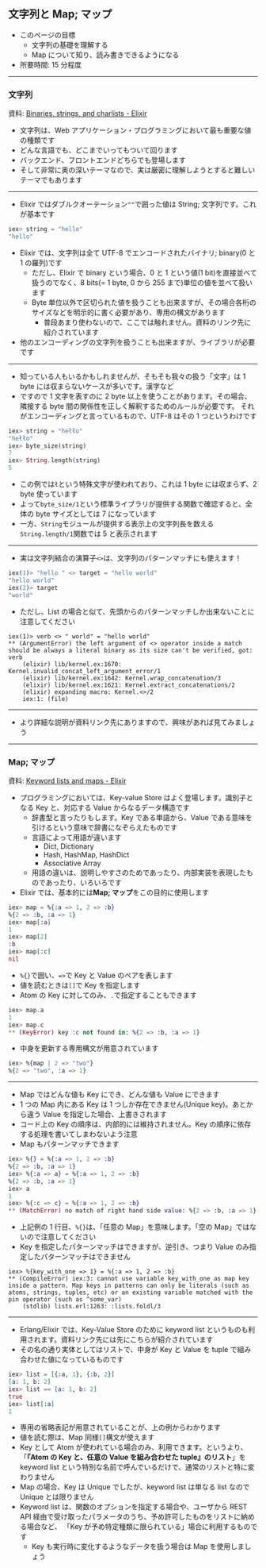 ## 文字列と Map; マップ

- このページの目標
  - 文字列の基礎を理解する
  - Map について知り、読み書きできるようになる
- 所要時間: 15 分程度

---

### 文字列

資料: [Binaries, strings, and charlists - Elixir](https://elixir-lang.org/getting-started/binaries-strings-and-char-lists.html)

- 文字列は、Web アプリケーション・プログラミングにおいて最も重要な値の種類です
- どんな言語でも、どこまでいってもついて回ります
- バックエンド、フロントエンドどちらでも登場します
- そして非常に奥の深いテーマなので、実は厳密に理解しようとすると難しいテーマでもあります

---

- Elixir ではダブルクオーテーション`""`で囲った値は String; 文字列です。これが基本です

```elixir
iex> string = "hello"
"hello"
```

- Elixir では、文字列は全て UTF-8 でエンコードされたバイナリ; binary(0 と 1 の羅列)です
  - ただし、Elixir で binary という場合、0 と 1 という値(1 bit)を直接並べて扱うのでなく、8 bits(= 1 byte, 0 から 255 まで)単位の値を並べて扱います
  - Byte 単位以外で区切られた値を扱うことも出来ますが、その場合各桁のサイズなどを明示的に書く必要があり、専用の構文があります
    - 普段あまり使わないので、ここでは触れません。資料のリンク先に紹介されています
- 他のエンコーディングの文字列を扱うことも出来ますが、ライブラリが必要です

---

- 知っている人もいるかもしれませんが、そもそも我々の扱う「文字」は 1 byte には収まらないケースが多いです。漢字など
- ですので 1 文字を表すのに 2 byte 以上を使うことがあります。その場合、隣接する byte 間の関係性を正しく解釈するためのルールが必要です。
  それがエンコーディングと言っているもので、UTF-8 はその 1 つというわけです

```elixir
iex> string = "hełło"
"hełło"
iex> byte_size(string)
7
iex> String.length(string)
5
```

- この例では`ł`という特殊文字が使われており、これは 1 byte には収まらず、2 byte 使っています
- よって`byte_size/1`という標準ライブラリが提供する関数で確認すると、全体の byte サイズとしては 7 になっています
- 一方、`String`モジュールが提供する表示上の文字列長を数える`String.length/1`関数では 5 と表示されます

---

- 実は文字列結合の演算子`<>`は、文字列のパターンマッチにも使えます！

```elixir
iex(1)> "hello " <> target = "hello world"
"hello world"
iex(2)> target
"world"
```

- ただし、List の場合と似て、先頭からのパターンマッチしか出来ないことに注意してください

```
iex(1)> verb <> " world" = "hello world"
** (ArgumentError) the left argument of <> operator inside a match should be always a literal binary as its size can't be verified, got: verb
    (elixir) lib/kernel.ex:1670: Kernel.invalid_concat_left_argument_error/1
    (elixir) lib/kernel.ex:1642: Kernel.wrap_concatenation/3
    (elixir) lib/kernel.ex:1621: Kernel.extract_concatenations/2
    (elixir) expanding macro: Kernel.<>/2
    iex:1: (file)
```

---

- より詳細な説明が資料リンク先にありますので、興味があれば見てみましょう

---

### Map; マップ

資料: [Keyword lists and maps - Elixir](https://elixir-lang.org/getting-started/keywords-and-maps.html)

- プログラミングにおいては、Key-value Store はよく登場します。識別子となる Key と、対応する Value からなるデータ構造です
  - 辞書型と言ったりもします。Key である単語から、Value である意味を引けるという意味で辞書になぞらえたものです
  - 言語によって用語が違います
    - Dict, Dictionary
    - Hash, HashMap, HashDict
    - Associative Array
  - 用語の違いは、説明しやすさのためであったり、内部実装を表現したものであったり、いろいろです
- Elixir では、基本的には**Map; マップ**をこの目的に使用します

```elixir
iex> map = %{:a => 1, 2 => :b}
%{2 => :b, :a => 1}
iex> map[:a]
1
iex> map[2]
:b
iex> map[:c]
nil
```

- `%{}`で囲い、`=>`で Key と Value のペアを表します
- 値を読むときは`[]`で Key を指定します
- Atom の Key に対してのみ、`.`で指定することもできます

```elixir
iex> map.a
1
iex> map.c
** (KeyError) key :c not found in: %{2 => :b, :a => 1}
```

- 中身を更新する専用構文が用意されています

```elixir
iex> %{map | 2 => "two"}
%{2 => "two", :a => 1}
```

---

- Map ではどんな値も Key にでき、どんな値も Value にできます
- 1 つの Map 内にある Key は 1 つしか存在できません(Unique key)。あとから違う Value を指定した場合、上書きされます
- コード上の Key の順序は、内部的には維持されません。Key の順序に依存する処理を書いてしまわないよう注意
- Map もパターンマッチできます

```elixir
iex> %{} = %{:a => 1, 2 => :b}
%{2 => :b, :a => 1}
iex> %{:a => a} = %{:a => 1, 2 => :b}
%{2 => :b, :a => 1}
iex> a
1
iex> %{:c => c} = %{:a => 1, 2 => :b}
** (MatchError) no match of right hand side value: %{2 => :b, :a => 1}
```

- 上記例の 1 行目、`%{}`は、「任意の Map」を意味します。「空の Map」ではないので注意してください
- Key を指定したパターンマッチはできますが、逆引き、つまり Value のみ指定したパターンマッチはできません

```
iex> %{key_with_one => 1} = %{:a => 1, 2 => :b}
** (CompileError) iex:3: cannot use variable key_with_one as map key inside a pattern. Map keys in patterns can only be literals (such as atoms, strings, tuples, etc) or an existing variable matched with the pin operator (such as ^some_var)
    (stdlib) lists.erl:1263: :lists.foldl/3
```

---

- Erlang/Elixir では、Key-Value Store のために keyword list というものも利用されます。資料リンク先には先にこちらが紹介されています
- その名の通り実体としてはリストで、中身が Key と Value を tuple で組み合わせた値になっているものです

```elixir
iex> list = [{:a, 1}, {:b, 2}]
[a: 1, b: 2]
iex> list == [a: 1, b: 2]
true
iex> list[:a]
1
```

- 専用の省略表記が用意されていることが、上の例からわかります
- 値を読む際は、Map 同様`[]`構文が使えます
- Key として Atom が使われている場合のみ、利用できます。というより、
  「**『Atom の Key と、任意の Value を組み合わせた tuple』のリスト**」を keyword list という特別な名前で呼んでいるだけで、通常のリストと特に変わりません
- Map の場合、Key は Unique でしたが、keyword list は単なる list なので Unique とは限りません
- Keyword list は、関数のオプションを指定する場合や、ユーザから REST API 経由で受け取ったパラメータのうち、予め許可したものをリストに納める場合など、
  「Key が予め特定種類に限られている」場合に利用するものです
  - Key も実行時に変化するようなデータを扱う場合は Map を使用しましょう
